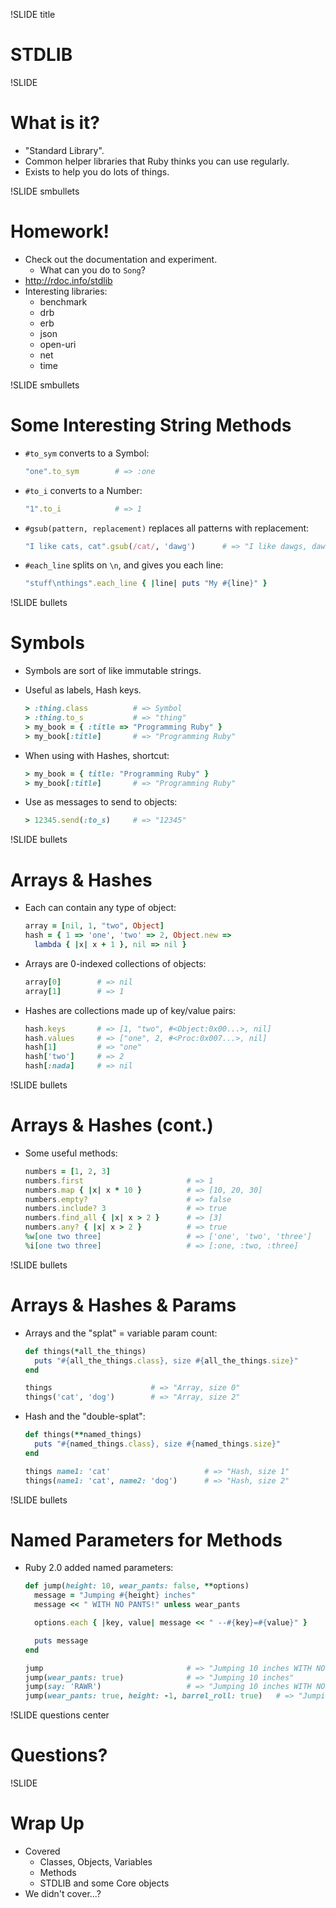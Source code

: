 !SLIDE title
# STDLIB


!SLIDE
# What is it?

* "Standard Library".
* Common helper libraries that Ruby thinks you can use regularly.
* Exists to help you do lots of things.


!SLIDE smbullets
# Homework!

* Check out the documentation and experiment.
    * What can you do to `Song`?
* http://rdoc.info/stdlib
* Interesting libraries:
    * benchmark
    * drb
    * erb
    * json
    * open-uri
    * net
    * time


!SLIDE smbullets
# Some Interesting String Methods

* `#to_sym` converts to a Symbol:

    ```ruby
    "one".to_sym        # => :one
    ```
* `#to_i` converts to a Number:

    ```ruby
    "1".to_i            # => 1
    ```
* `#gsub(pattern, replacement)` replaces all patterns with replacement:

    ```ruby
    "I like cats, cat".gsub(/cat/, 'dawg')      # => "I like dawgs, dawg"
    ```
* `#each_line` splits on `\n`, and gives you each line:

    ```ruby
    "stuff\nthings".each_line { |line| puts "My #{line}" }
    ```


!SLIDE bullets
# Symbols

* Symbols are sort of like immutable strings.
* Useful as labels, Hash keys.

    ```ruby
    > :thing.class          # => Symbol
    > :thing.to_s           # => "thing"
    > my_book = { :title => "Programming Ruby" }
    > my_book[:title]       # => "Programming Ruby"
    ```
* When using with Hashes, shortcut:

    ```ruby
    > my_book = { title: "Programming Ruby" }
    > my_book[:title]       # => "Programming Ruby"
    ```
* Use as messages to send to objects:

    ```ruby
    > 12345.send(:to_s)     # => "12345"
    ```


!SLIDE bullets
# Arrays & Hashes

* Each can contain any type of object:

    ```ruby
    array = [nil, 1, "two", Object]
    hash = { 1 => 'one', 'two' => 2, Object.new =>
      lambda { |x| x + 1 }, nil => nil }
    ```
* Arrays are 0-indexed collections of objects:

    ```ruby
    array[0]        # => nil
    array[1]        # => 1
    ```

* Hashes are collections made up of key/value pairs:

    ```ruby
    hash.keys       # => [1, "two", #<Object:0x00...>, nil]
    hash.values     # => ["one", 2, #<Proc:0x007...>, nil]
    hash[1]         # => "one"
    hash['two']     # => 2
    hash[:nada]     # => nil
    ```


!SLIDE bullets
# Arrays & Hashes (cont.)

* Some useful methods:

    ```ruby
    numbers = [1, 2, 3]
    numbers.first                       # => 1
    numbers.map { |x| x * 10 }          # => [10, 20, 30]
    numbers.empty?                      # => false
    numbers.include? 3                  # => true
    numbers.find_all { |x| x > 2 }      # => [3]
    numbers.any? { |x| x > 2 }          # => true
    %w[one two three]                   # => ['one', 'two', 'three']
    %i[one two three]                   # => [:one, :two, :three]
    ```


!SLIDE bullets
# Arrays & Hashes & Params

* Arrays and the "splat" = variable param count:

    ```ruby
    def things(*all_the_things)
      puts "#{all_the_things.class}, size #{all_the_things.size}"
    end

    things                      # => "Array, size 0"
    things('cat', 'dog')        # => "Array, size 2"
    ```
* Hash and the "double-splat":

    ```ruby
    def things(**named_things)
      puts "#{named_things.class}, size #{named_things.size}"
    end

    things name1: 'cat'                     # => "Hash, size 1"
    things(name1: 'cat', name2: 'dog')      # => "Hash, size 2"
    ```


!SLIDE bullets
# Named Parameters for Methods

* Ruby 2.0 added named parameters:

    ```ruby
    def jump(height: 10, wear_pants: false, **options)
      message = "Jumping #{height} inches"
      message << " WITH NO PANTS!" unless wear_pants

      options.each { |key, value| message << " --#{key}=#{value}" }

      puts message
    end

    jump                                # => "Jumping 10 inches WITH NO PANTS!"
    jump(wear_pants: true)              # => "Jumping 10 inches"
    jump(say: 'RAWR')                   # => "Jumping 10 inches WITH NO PANTS! --say=RAWR"
    jump(wear_pants: true, height: -1, barrel_roll: true)   # => "Jumping -1 inches --barrel_roll=true"
    ```


!SLIDE questions center
# Questions?


!SLIDE
# Wrap Up

* Covered
    * Classes, Objects, Variables
    * Methods
    * STDLIB and some Core objects
* We didn't cover...?

